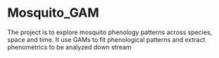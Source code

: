 # Mosquito_GAM
The project is to explore mosquito phenology patterns across species, space and time. It use GAMs to fit phenological patterns and extract phenometrics to be analyzed down stream
